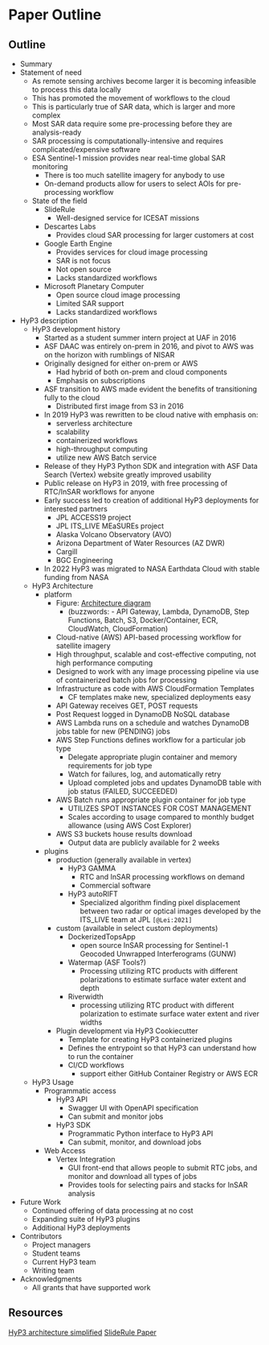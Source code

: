 # Paper Outline

## Outline
- Summary
- Statement of need
    - As remote sensing archives become larger it is becoming infeasible to process this data locally
    - This has promoted the movement of workflows to the cloud
    - This is particularly true of SAR data, which is larger and more complex
    - Most SAR data require some pre-processing before they are analysis-ready
    - SAR processing is computationally-intensive and requires complicated/expensive software
    - ESA Sentinel-1 mission provides near real-time global SAR monitoring 
        - There is too much satellite imagery for anybody to use
        - On-demand products allow for users to select AOIs for pre-processing workflow
    - State of the field
        - SlideRule
            - Well-designed service for ICESAT missions
        - Descartes Labs
            - Provides cloud SAR processing for larger customers at cost
        - Google Earth Engine
            - Provides services for cloud image processing
            - SAR is not focus
            - Not open source
            - Lacks standardized workflows
        - Microsoft Planetary Computer
            - Open source cloud image processing
            - Limited SAR support
            - Lacks standardized workflows
- HyP3 description
    - HyP3 development history
        - Started as a student summer intern project at UAF in 2016
        - ASF DAAC was entirely on-prem in 2016, and pivot to AWS was on the horizon with rumblings of NISAR
        - Originally designed for either on-prem or AWS
            - Had hybrid of both on-prem and cloud components
            - Emphasis on subscriptions
        - ASF transition to AWS made evident the benefits of transitioning fully to the cloud
            - Distributed first image from S3 in 2016
        - In 2019 HyP3 was rewritten to be cloud native with emphasis on:
            - serverless architecture
            - scalability
            - containerized workflows
            - high-throughput computing
            - utilize new AWS Batch service
        - Release of they HyP3 Python SDK and integration with ASF Data Search (Vertex) website greatly improved usability
        - Public release on HyP3 in 2019, with free processing of RTC/InSAR workflows for anyone
        - Early success led to creation of additional HyP3 deployments for interested partners
            - JPL ACCESS19 project
            - JPL ITS_LIVE MEaSUREs project
            - Alaska Volcano Observatory (AVO)
            - Arizona Department of Water Resources (AZ DWR)
            - Cargill
            - BGC Engineering
        - In 2022 HyP3 was migrated to NASA Earthdata Cloud with stable funding from NASA
    - HyP3 Architecture
        - platform 
            - Figure: [Architecture diagram](https://drive.google.com/file/d/1wZUPGl4pY1qF5ojNSODJ6mF2CAiM-EaT/view?usp=sharing)
                - (buzzwords: - API Gateway, Lambda, DynamoDB, Step Functions, Batch, S3, Docker/Container, ECR, CloudWatch, CloudFormation)
            - Cloud-native (AWS) API-based processing workflow for satellite imagery 
            - High throughput, scalable and cost-effective computing, not high performance computing
            - Designed to work with any image processing pipeline via use of containerized batch jobs for processing
            - Infrastructure as code with AWS CloudFormation Templates
                - CF templates make new, specialized deployments easy
            - API Gateway receives GET, POST requests
            - Post Request logged in DynamoDB NoSQL database
            - AWS Lambda runs on a schedule and watches DynamoDB jobs table for new (PENDING) jobs
            - AWS Step Functions defines workflow for a particular job type
                - Delegate appropriate plugin container and memory requirements for job type
                - Watch for failures, log, and automatically retry
                - Upload completed jobs and updates DynamoDB table with job status (FAILED, SUCCEEDED)
            - AWS Batch runs appropriate plugin container for job type
                - UTILIZES SPOT INSTANCES FOR COST MANAGEMENT
                - Scales according to usage compared to monthly budget allowance (using AWS Cost Explorer)
            - AWS S3 buckets house results download 
                - Output data are publicly available for 2 weeks
        - plugins
            - production (generally available in vertex)
                - HyP3 GAMMA
                    - RTC and InSAR processing workflows on demand
                    - Commercial software 
                - HyP3 autoRIFT
                    - Specialized algorithm finding pixel displacement between two radar or optical images developed by the ITS_LIVE team at JPL `[@Lei:2021]`
            - custom (available in select custom deployments)
                - DockerizedTopsApp
                    - open source InSAR processing for Sentinel-1 Geocoded Unwrapped Interferograms (GUNW)
                - Watermap (ASF Tools?)
                    - Processing utilizing RTC products with different polarizations to estimate surface water extent and depth
                - Riverwidth
                    - processing utilizing RTC product with different polarization to estimate surface water extent and river widths  
            - Plugin development via HyP3 Cookiecutter
                - Template for creating HyP3 containerized plugins
                - Defines the entrypoint so that HyP3 can understand how to run the container
                - CI/CD workflows
                    - support either GitHub Container Registry or AWS ECR
    - HyP3 Usage
        - Programmatic access
            - HyP3 API
                - Swagger UI with OpenAPI specification
                - Can submit and monitor jobs
            - HyP3 SDK
                - Programmatic Python interface to HyP3 API
                - Can submit, monitor, and download jobs
        - Web Access
            - Vertex Integration
                - GUI front-end that allows people to submit RTC jobs, and monitor and download all types of jobs
                - Provides tools for selecting pairs and stacks for InSAR analysis
- Future Work
    - Continued offering of data processing at no cost
    - Expanding suite of HyP3 plugins
    - Additional HyP3 deployments
- Contributors
    - Project managers
    - Student teams
    - Current HyP3 team
    - Writing team
- Acknowledgments
    - All grants that have supported work

## Resources
[HyP3 architecture simplified](https://docs.google.com/document/d/1HcSmjMB9YSBgyqb6WBZpu0euvIrzLlzLuCOI1cssGA0/edit)
[SlideRule Paper](https://joss.theoj.org/papers/10.21105/joss.04982.pdf)

